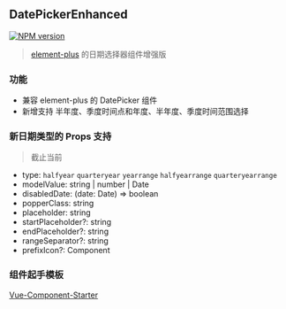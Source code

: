 ## DatePickerEnhanced

[![NPM version](https://img.shields.io/npm/v/datepicker-enhanced?color=a1b858&label=)](https://www.npmjs.com/package/datepicker-enhanced)

> [element-plus](https://github.com/element-plus/element-plus) 的日期选择器组件增强版

### 功能

- 兼容 element-plus 的 DatePicker 组件
- 新增支持 半年度、季度时间点和年度、半年度、季度时间范围选择

### 新日期类型的 Props 支持

> 截止当前

- type: `halfyear` `quarteryear` `yearrange` `halfyearrange` `quarteryearrange`
- modelValue:  string | number | Date
- disabledDate: (date: Date) => boolean
- popperClass: string
- placeholder: string
- startPlaceholder?: string
- endPlaceholder?: string
- rangeSeparator?: string
- prefixIcon?: Component

### 组件起手模板

[Vue-Component-Starter](https://github.com/peterroe/un/tree/main/templates/vue-component-starter)
